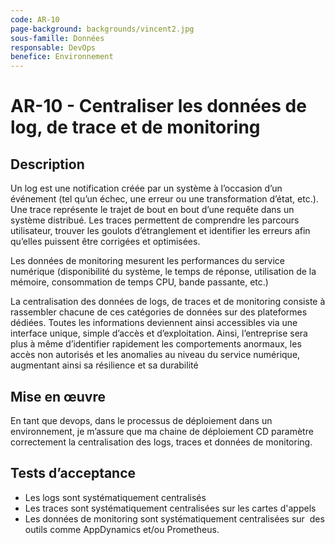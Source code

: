 ```yaml
---
code: AR-10
page-background: backgrounds/vincent2.jpg
sous-famille: Données
responsable: DevOps
benefice: Environnement
---
```

# AR-10 - Centraliser les données de log, de trace et de monitoring 

## Description

Un log est une notification créée par un système à l’occasion d’un événement (tel qu’un échec, une erreur ou une transformation d’état, etc.). 
Une trace représente le trajet de bout en bout d’une requête dans un système distribué. Les traces permettent de comprendre les parcours utilisateur, trouver les goulots d’étranglement et identifier les erreurs afin qu’elles puissent être corrigées et optimisées.

Les données de monitoring mesurent les performances du service numérique (disponibilité du système, le temps de réponse, utilisation de la mémoire, consommation de temps CPU, bande passante, etc.)

La centralisation des données de logs, de traces et de monitoring consiste à rassembler chacune de ces catégories de données sur des plateformes dédiées. Toutes les informations deviennent ainsi accessibles via une interface unique, simple d’accès et d’exploitation. Ainsi, l’entreprise sera plus à même d’identifier rapidement les comportements anormaux, les accès non autorisés et les anomalies au niveau du service numérique, augmentant ainsi sa résilience et sa durabilité

## Mise en œuvre

En tant que devops, dans le processus de déploiement dans un environnement, je m’assure que ma chaine de déploiement CD paramètre correctement la centralisation des logs, traces et données de monitoring. 

## Tests d’acceptance

- Les logs sont systématiquement centralisés
- Les traces sont systématiquement centralisées sur les cartes d'appels 
- Les données de monitoring sont systématiquement centralisées sur  des outils comme AppDynamics et/ou Prometheus.
